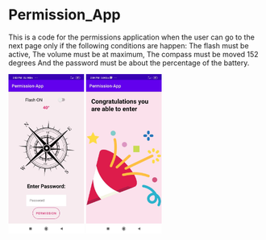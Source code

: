 # Permission_App
This is a code for the permissions application when the user can go to the next page only if the following conditions are happen:
The flash must be active,
The volume must be at maximum,
The compass must be moved 152 degrees
And the password must be about the percentage of the battery.



<img src = "app/src/main/res/drawable/permissiom_pic.jpg" width = "150">
<img src = "app/src/main/res/drawable/win_pic.jpg" width = "150">

